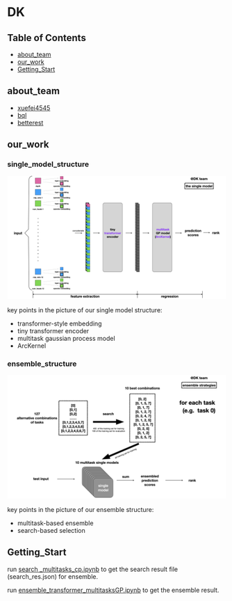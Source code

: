 # DK

## Table of Contents
- [about_team](#about_team)
- [our_work](#our_work)
- [Getting_Start](#Getting_Start)

## about_team
- [xuefei4545](https://github.com/xuefei4545)
- [bql](https://github.com/bql)
- [betterest](https://github.com/bebetterest)

## our_work

### single_model_structure

![alt single_model_structure](single_model_structure.jpeg)

key points in the picture of our single model structure:
- transformer-style embedding
- tiny transformer encoder
- multitask gaussian process model
- ArcKernel

### ensemble_structure

![alt ensemble_structure](ensemble_structure.jpeg)

key points in the picture of our ensemble structure:
- multitask-based ensemble
- search-based selection


## Getting_Start

run [search _multitasks_cp.ipynb](https://github.com/bebetterest/DK-Solution-of-2022-CVPR-track2-Performance-Estimation/blob/main/search%20_multitasks_cp.ipynb) to get the search result file (search_res.json) for ensemble.

run [ensemble_transformer_multitasksGP.ipynb](https://github.com/bebetterest/DK-Solution-of-2022-CVPR-track2-Performance-Estimation/blob/main/ensemble_transformer_multitasksGP.ipynb) to get the ensemble result.
